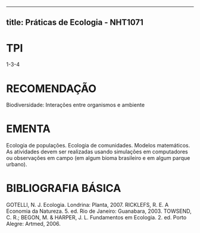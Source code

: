 
---
title: Práticas de Ecologia - NHT1071 
---

# TPI

1-3-4

# RECOMENDAÇÃO

Biodiversidade: Interações entre organismos e ambiente

# EMENTA

Ecologia de populações. Ecologia de comunidades. Modelos matemáticos. As atividades devem ser realizadas usando simulações em computadores ou observações em campo (em algum bioma brasileiro e em algum parque urbano).

# BIBLIOGRAFIA BÁSICA

GOTELLI, N. J. Ecologia. Londrina: Planta, 2007.
RICKLEFS, R. E. A Economia da Natureza. 5. ed. Rio de Janeiro: Guanabara, 2003.
TOWSEND, C. R.; BEGON, M. & HARPER, J. L. Fundamentos em Ecologia. 2. ed. Porto Alegre: Artmed, 2006.
        